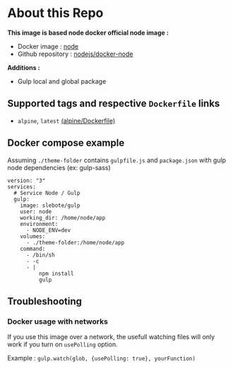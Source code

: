 # About this Repo

**This image is based node docker official node image :**

- Docker image : [node](https://hub.docker.com/_/node/)
- Github repository : [nodejs/docker-node](https://github.com/nodejs/docker-node)

**Additions :**

- Gulp local and global package

## Supported tags and respective `Dockerfile` links

- `alpine`, `latest` [(alpine/Dockerfile)](https://github.com/slebote/gulp/blob/master/alpine/Dockerfile)

## Docker compose example

Assuming `./theme-folder` contains `gulpfile.js` and `package.json` with gulp node dependencies (ex: gulp-sass)

```
version: "3"
services:
  # Service Node / Gulp
  gulp:
    image: slebote/gulp
    user: node
    working_dir: /home/node/app
    environment:
      - NODE_ENV=dev
    volumes:
      - ./theme-folder:/home/node/app
    command:
      - /bin/sh
      - -c
      - |
          npm install
          gulp
```

## Troubleshooting

### Docker usage with networks

If you use this image over a network, the usefull watching files will only work if you turn on `usePolling` option.

Example : `gulp.watch(glob, {usePolling: true}, yourFunction)`